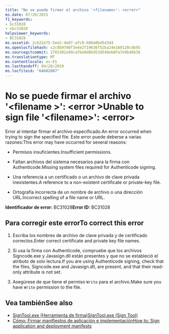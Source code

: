 ```yaml
---
title: "No se puede firmar el archivo '<filename>': <error>"
ms.date: 07/20/2015
f1_keywords:
- bc31028
- vbc31028
helpviewer_keywords:
- BC31028
ms.assetid: 2cb22e75-5ee2-4e07-afc0-680a0bd543d4
ms.openlocfilehash: c2c8b97d0f3e4e2f19636f52ba24e160120cdb95
ms.sourcegitcommit: 2701302a99cafbe0d86d53d540eb0fa7e9b46b36
ms.translationtype: MT
ms.contentlocale: es-ES
ms.lasthandoff: 04/28/2019
ms.locfileid: "64602087"
---
```

# <a name="unable-to-sign-file-filename-error"></a><span data-ttu-id="06764-102">No se puede firmar el archivo '\<filename >': \<error ></span><span class="sxs-lookup"><span data-stu-id="06764-102">Unable to sign file '\<filename>': \<error></span></span>
<span data-ttu-id="06764-103">Error al intentar firmar el archivo especificado.</span><span class="sxs-lookup"><span data-stu-id="06764-103">An error occurred when trying to sign the specified file.</span></span> <span data-ttu-id="06764-104">Este error puede deberse a varias razones:</span><span class="sxs-lookup"><span data-stu-id="06764-104">This error may have occurred for several reasons:</span></span>  
  
- <span data-ttu-id="06764-105">Permisos insuficientes.</span><span class="sxs-lookup"><span data-stu-id="06764-105">Insufficient permissions.</span></span>  
  
- <span data-ttu-id="06764-106">Faltan archivos del sistema necesarios para la firma con Authenticode.</span><span class="sxs-lookup"><span data-stu-id="06764-106">Missing system files required for Authenticode signing.</span></span>  
  
- <span data-ttu-id="06764-107">Una referencia a un certificado o un archivo de clave privada inexistentes.</span><span class="sxs-lookup"><span data-stu-id="06764-107">A reference to a non-existent certificate or private-key file.</span></span>  
  
- <span data-ttu-id="06764-108">Ortografía incorrecta de un nombre de archivo o una dirección URL.</span><span class="sxs-lookup"><span data-stu-id="06764-108">Incorrect spelling of a file name or URL.</span></span>  
  
 <span data-ttu-id="06764-109">**Identificador de error:** BC31028</span><span class="sxs-lookup"><span data-stu-id="06764-109">**Error ID:** BC31028</span></span>  
  
## <a name="to-correct-this-error"></a><span data-ttu-id="06764-110">Para corregir este error</span><span class="sxs-lookup"><span data-stu-id="06764-110">To correct this error</span></span>  
  
1. <span data-ttu-id="06764-111">Escriba los nombres de archivo de clave privada y de certificado correctos.</span><span class="sxs-lookup"><span data-stu-id="06764-111">Enter correct certificate and private key file names.</span></span>  
  
2. <span data-ttu-id="06764-112">Si usa la firma con Authenticode, compruebe que los archivos Signcode.exe y Javasign.dll están presentes y que no se estableció el atributo de solo lectura.</span><span class="sxs-lookup"><span data-stu-id="06764-112">If you are using Authenticode signing, check that the files, Signcode.exe and Javasign.dll, are present, and that their read-only attribute is not set.</span></span>  
  
3. <span data-ttu-id="06764-113">Asegúrese de que tiene el permiso `Write` para el archivo.</span><span class="sxs-lookup"><span data-stu-id="06764-113">Make sure you have `Write` permission to the file.</span></span>  
  
## <a name="see-also"></a><span data-ttu-id="06764-114">Vea también</span><span class="sxs-lookup"><span data-stu-id="06764-114">See also</span></span>

- [<span data-ttu-id="06764-115">SignTool.exe (Herramienta de firma)</span><span class="sxs-lookup"><span data-stu-id="06764-115">SignTool.exe (Sign Tool)</span></span>](../../framework/tools/signtool-exe.md)
- [<span data-ttu-id="06764-116">Cómo: Firmar manifiestos de aplicación e implementación</span><span class="sxs-lookup"><span data-stu-id="06764-116">How to: Sign application and deployment manifests</span></span>](/visualstudio/ide/how-to-sign-application-and-deployment-manifests)
